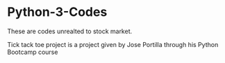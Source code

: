 # Python-3-Codes

These are codes unrealted to stock market.

Tick tack toe project is a project given by Jose Portilla through his Python Bootcamp course
